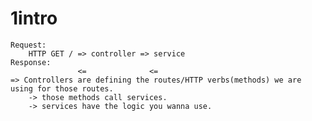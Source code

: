 # 1intro
    Request: 
        HTTP GET / => controller => service
    Response: 
                   <=              <=
    => Controllers are defining the routes/HTTP verbs(methods) we are using for those routes.
        -> those methods call services.
        -> services have the logic you wanna use.